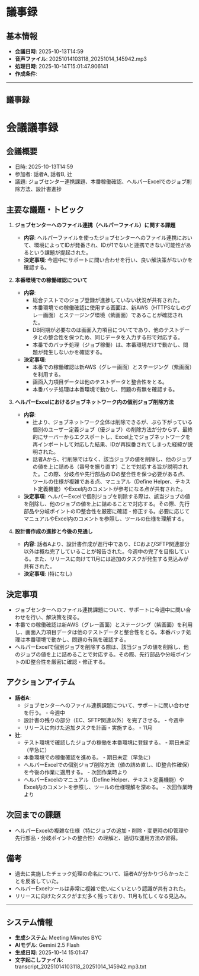 # 議事録

## 基本情報

- **会議日時**: 2025-10-13T14:59
- **音声ファイル**: 20251014103118_20251014_145942.mp3
- **処理日時**: 2025-10-14T15:01:47.906141
- **作成条件**: 

---

## 議事録

# 会議議事録

## 会議概要
- 日時: 2025-10-13T14:59
- 参加者: 話者A, 話者B, 辻
- 議題: ジョブセンター連携課題、本番稼働確認、ヘルパーExcelでのジョブ削除方法、設計書進捗

## 主要な議題・トピック
1.  **ジョブセンターへのファイル連携（ヘルパーファイル）に関する課題**
    -   **内容**: ヘルパーファイルを使ったジョブセンターへのファイル連携において、環境によってIDが発番され、IDが1でないと連携できない可能性があるという課題が提起された。
    -   **決定事項**: 今週中にサポートに問い合わせを行い、良い解決策がないかを確認する。

2.  **本番環境での稼働確認について**
    -   **内容**:
        *   総合テストでのジョブ登録が進捗していない状況が共有された。
        *   本番環境での稼働確認に使用する画面は、新AWS（HTTPSなしのグレー画面）とステージング環境（紫画面）であることが確認された。
        *   DB同期が必要なのは画面入力項目についてであり、他のテストデータとの整合性を保つため、同じデータを入力する形で対応する。
        *   本番でのバッチ処理（ジョブ稼働）は、本番環境だけで動かし、問題が発生しないかを確認する。
    -   **決定事項**:
        *   本番での稼働確認は新AWS（グレー画面）とステージング（紫画面）を利用する。
        *   画面入力項目データは他のテストデータと整合性をとる。
        *   本番バッチ処理は本番環境で動かし、問題の有無を確認する。

3.  **ヘルパーExcelにおけるジョブネットワーク内の個別ジョブ削除方法**
    -   **内容**:
        *   辻より、ジョブネットワーク全体は削除できるが、ぶら下がっている個別のユーザー定義ジョブ（優ジョブ）の削除方法が分からず、最終的にサーバーからエクスポートし、Excel上でジョブネットワークを再インポートして対応した結果、IDが再採番されてしまった経緯が説明された。
        *   話者Aから、行削除ではなく、該当ジョブの値を削除し、他のジョブの値を上に詰める（番号を振り直す）ことで対応する旨が説明された。この際、分岐点や先行部品のIDの整合性を保つ必要がある点、ツールの仕様が複雑である点、マニュアル（Define Helper、テキスト定義機能）やExcel内のコメントが参考になる点が共有された。
    -   **決定事項**: ヘルパーExcelで個別ジョブを削除する際は、該当ジョブの値を削除し、他のジョブの値を上に詰めることで対応する。その際、先行部品や分岐ポイントのID整合性を厳密に確認・修正する。必要に応じてマニュアルやExcel内のコメントを参照し、ツールの仕様を理解する。

4.  **設計書作成の進捗と今後の見通し**
    -   **内容**: 話者Aより、設計書作成が進行中であり、ECおよびSFTP関連部分以外は概ね完了していることが報告された。今週中の完了を目指している。また、リリースに向けて11月には追加のタスクが発生する見込みが共有された。
    -   **決定事項**: (特になし)

## 決定事項
- ジョブセンターへのファイル連携課題について、サポートに今週中に問い合わせを行い、解決策を探る。
- 本番での稼働確認は新AWS（グレー画面）とステージング（紫画面）を利用し、画面入力項目データは他のテストデータと整合性をとる。本番バッチ処理は本番環境で動かし、問題の有無を確認する。
- ヘルパーExcelで個別ジョブを削除する際は、該当ジョブの値を削除し、他のジョブの値を上に詰めることで対応する。その際、先行部品や分岐ポイントのID整合性を厳密に確認・修正する。

## アクションアイテム
- **話者A**:
    - ジョブセンターへのファイル連携課題について、サポートに問い合わせを行う。 - 今週中
    - 設計書の残りの部分（EC、SFTP関連以外）を完了させる。 - 今週中
    - リリースに向けた追加タスクを計画・実施する。 - 11月
- **辻**:
    - テスト環境で確認したジョブの稼働を本番環境に登録する。 - 期日未定（早急に）
    - 本番環境での稼働確認を進める。 - 期日未定（早急に）
    - ヘルパーExcelでの個別ジョブ削除方法（値の詰め直し、ID整合性確保）を今後の作業に適用する。 - 次回作業時より
    - ヘルパーExcelのマニュアル（Define Helper、テキスト定義機能）やExcel内のコメントを参照し、ツールの仕様理解を深める。 - 次回作業時より

## 次回までの課題
- ヘルパーExcelの複雑な仕様（特にジョブの追加・削除・変更時のID管理や先行部品・分岐ポイントの整合性）の理解と、適切な運用方法の習得。

## 備考
- 過去に実施したチェック処理の命名について、話者Aが分かりづらかったことを反省していた。
- ヘルパーExcelツールは非常に複雑で使いにくいという認識が共有された。
- リリースに向けたタスクがまだ多く残っており、11月も忙しくなる見込み。

---

## システム情報

- **生成システム**: Meeting Minutes BYC
- **AIモデル**: Gemini 2.5 Flash
- **生成日時**: 2025-10-14 15:01:47
- **文字起こしファイル**: transcript_20251014103118_20251014_145942.mp3.txt

